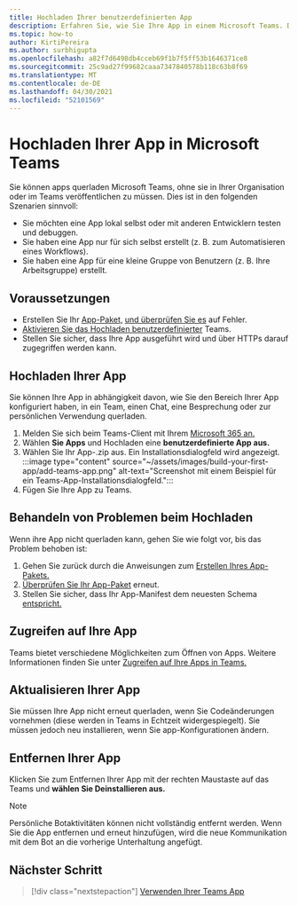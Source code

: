 ```yaml
---
title: Hochladen Ihrer benutzerdefinierten App
description: Erfahren Sie, wie Sie Ihre App in einem Microsoft Teams. Das Querladen ist beim Testen und Debuggen einer App während der Entwicklung üblich.
ms.topic: how-to
author: KirtiPereira
ms.author: surbhigupta
ms.openlocfilehash: a82f7d6498db4cceb69f1b7f5ff53b1646371ce8
ms.sourcegitcommit: 25c9ad27f99682caaa7347840578b118c63b8f69
ms.translationtype: MT
ms.contentlocale: de-DE
ms.lasthandoff: 04/30/2021
ms.locfileid: "52101569"
---
```

# <a name="upload-your-app-in-microsoft-teams"></a>Hochladen Ihrer App in Microsoft Teams

Sie können apps querladen Microsoft Teams, ohne sie in Ihrer Organisation oder im Teams veröffentlichen zu müssen. Dies ist in den folgenden Szenarien sinnvoll:

* Sie möchten eine App lokal selbst oder mit anderen Entwicklern testen und debuggen.
* Sie haben eine App nur für sich selbst erstellt (z. B. zum Automatisieren eines Workflows).
* Sie haben eine App für eine kleine Gruppe von Benutzern (z. B. Ihre Arbeitsgruppe) erstellt.

## <a name="prerequisites"></a>Voraussetzungen

* Erstellen Sie Ihr [App-Paket,](~/concepts/build-and-test/apps-package.md) [und überprüfen Sie es](https://dev.teams.microsoft.com/appvalidation.html) auf Fehler.
* [Aktivieren Sie das Hochladen benutzerdefinierter](~/concepts/build-and-test/prepare-your-o365-tenant.md#enable-custom-teams-apps-and-turn-on-custom-app-uploading) Teams.
* Stellen Sie sicher, dass Ihre App ausgeführt wird und über HTTPs darauf zugegriffen werden kann.

## <a name="upload-your-app"></a>Hochladen Ihrer App

Sie können Ihre App in abhängigkeit davon, wie Sie den Bereich Ihrer App konfiguriert haben, in ein Team, einen Chat, eine Besprechung oder zur persönlichen Verwendung querladen.

1. Melden Sie sich beim Teams-Client mit Ihrem [Microsoft 365 an.](~/build-your-first-app/build-and-run.md#prerequisites)
1. Wählen **Sie Apps** und Hochladen eine **benutzerdefinierte App aus.**
1. Wählen Sie Ihr App-.zip aus. Ein Installationsdialogfeld wird angezeigt.
:::image type="content" source="~/assets/images/build-your-first-app/add-teams-app.png" alt-text="Screenshot mit einem Beispiel für ein Teams-App-Installationsdialogfeld.":::
1. Fügen Sie Ihre App zu Teams.

## <a name="troubleshoot-upload-issues"></a>Behandeln von Problemen beim Hochladen

Wenn ihre App nicht querladen kann, gehen Sie wie folgt vor, bis das Problem behoben ist:

1. Gehen Sie zurück durch die Anweisungen zum [Erstellen Ihres App-Pakets.](../../concepts/build-and-test/apps-package.md)
1. [Überprüfen Sie Ihr App-Paket](https://dev.teams.microsoft.com/appvalidation.html) erneut.
1. Stellen Sie sicher, dass Ihr App-Manifest dem neuesten Schema [entspricht.](../../resources/schema/manifest-schema.md)

## <a name="access-your-app"></a>Zugreifen auf Ihre App

Teams bietet verschiedene Möglichkeiten zum Öffnen von Apps. Weitere Informationen finden Sie unter [Zugreifen auf Ihre Apps in Teams.](https://support.microsoft.com/office/access-your-apps-in-teams-0758cb09-9e85-40e7-a974-51df7734646a)

## <a name="update-your-app"></a>Aktualisieren Ihrer App

Sie müssen Ihre App nicht erneut querladen, wenn Sie Codeänderungen vornehmen (diese werden in Teams in Echtzeit widergespiegelt). Sie müssen jedoch neu installieren, wenn Sie app-Konfigurationen ändern.

## <a name="remove-your-app"></a>Entfernen Ihrer App

Klicken Sie zum Entfernen Ihrer App mit der rechten Maustaste auf das Teams und **wählen Sie Deinstallieren aus.**

> [!NOTE]
> Persönliche Botaktivitäten können nicht vollständig entfernt werden. Wenn Sie die App entfernen und erneut hinzufügen, wird die neue Kommunikation mit dem Bot an die vorherige Unterhaltung angefügt.

## <a name="next-step"></a>Nächster Schritt

> [!div class="nextstepaction"]
> [Verwenden Ihrer Teams App](https://support.microsoft.com/office/apps-and-services-cc1fba57-9900-4634-8306-2360a40c665b?ui=en-us&rs=en-us&ad=us)
